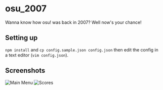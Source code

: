 # osu_2007
Wanna know how osu! was back in 2007? Well now's your chance!
## Setting up
`npm install` and `cp config.sample.json config.json` then edit the config in a text editor (`vim config.json`). 
## Screenshots
![Main Menu](/images/screenshot_1?raw=true "Main Menu")
![Scores](/images/screenshot_2?raw=true "Scores")
